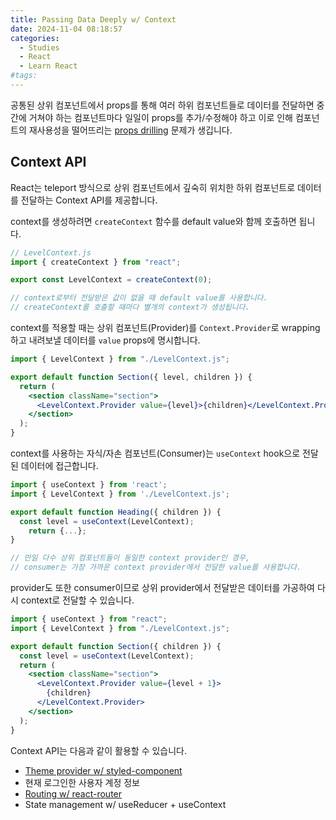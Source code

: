 ```yaml
---
title: Passing Data Deeply w/ Context
date: 2024-11-04 08:18:57
categories:
  - Studies
  - React
  - Learn React
#tags:
---
```

공통된 상위 컴포넌트에서 props를 통해 여러 하위 컴포넌트들로 데이터를 전달하면 중간에 거쳐야 하는 컴포넌트마다 일일이 props를 추가/수정해야 하고 이로 인해 컴포넌트의 재사용성을 떨어뜨리는 [props drilling](../../patterns/container_presenter.md#props-drilling) 문제가 생깁니다.

## Context API

React는 teleport 방식으로 상위 컴포넌트에서 깊숙히 위치한 하위 컴포넌트로 데이터를 전달하는 Context API를 제공합니다.

context를 생성하려면 `createContext` 함수를 default value와 함께 호출하면 됩니다.

```jsx
// LevelContext.js
import { createContext } from "react";

export const LevelContext = createContext(0);

// context로부터 전달받은 값이 없을 때 default value를 사용합니다.
// createContext를 호출할 때마다 별개의 context가 생성됩니다.
```

context를 적용할 때는 상위 컴포넌트(Provider)를 `Context.Provider`로 wrapping 하고 내려보낼 데이터를 `value` props에 명시합니다.

```jsx
import { LevelContext } from "./LevelContext.js";

export default function Section({ level, children }) {
  return (
    <section className="section">
      <LevelContext.Provider value={level}>{children}</LevelContext.Provider>
    </section>
  );
}
```

context를 사용하는 자식/자손 컴포넌트(Consumer)는 `useContext` hook으로 전달된 데이터에 접근합니다.

```jsx
import { useContext } from 'react';
import { LevelContext } from './LevelContext.js';

export default function Heading({ children }) {
  const level = useContext(LevelContext);
	return {...};
}

// 만일 다수 상위 컴포넌트들이 동일한 context provider인 경우,
// consumer는 가장 가까운 context provider에서 전달한 value를 사용합니다.
```

provider도 또한 consumer이므로 상위 provider에서 전달받은 데이터를 가공하여 다시 context로 전달할 수 있습니다.

```jsx
import { useContext } from "react";
import { LevelContext } from "./LevelContext.js";

export default function Section({ children }) {
  const level = useContext(LevelContext);
  return (
    <section className="section">
      <LevelContext.Provider value={level + 1}>
        {children}
      </LevelContext.Provider>
    </section>
  );
}
```

Context API는 다음과 같이 활용할 수 있습니다.

- [Theme provider w/ styled-component](https://styled-components.com/docs/advanced#theming)
- 현재 로그인한 사용자 계정 정보
- [Routing w/ react-router](https://reactrouter.com/en/main/routers/create-browser-router)
- State management w/ useReducer + useContext
